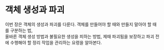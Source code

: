 <h1>객체 생성과 파괴</h1>

이번 장은 객체의 생성과 파괴를 다룬다. 객체를 만들어야 할 때와 만들지 말아야 할 때를 구분하는 법,  
올바른 객체 생성 방법과 불필요한 생성을 피하는 방법, 제때 파괴됨을 보장하고 파괴 전에 수행해야 할 정리 작업을 관리하는 요령을 알아본다.  
